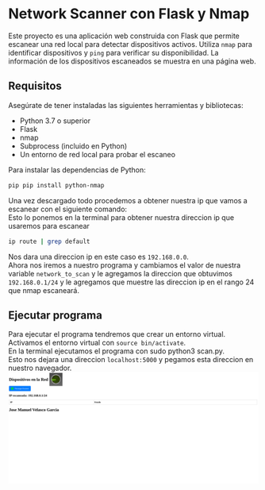 # Network Scanner con Flask y Nmap

Este proyecto es una aplicación web construida con Flask que permite escanear una red local para detectar dispositivos activos. Utiliza `nmap` para identificar dispositivos y `ping` para verificar su disponibilidad. La información de los dispositivos escaneados se muestra en una página web.

## Requisitos

Asegúrate de tener instaladas las siguientes herramientas y bibliotecas:

- Python 3.7 o superior
- Flask
- nmap
- Subprocess (incluido en Python)
- Un entorno de red local para probar el escaneo

Para instalar las dependencias de Python:

```bash
pip pip install python-nmap
```

Una vez descargado todo procedemos a obtener nuestra ip que vamos a escanear con el siguiente comando:  
Esto lo ponemos en la terminal para obtener nuestra direccion ip que usaremos para escanear

```bash
ip route | grep default
```

Nos dara una direccion ip en este caso es `192.168.0.0`.  
Ahora nos iremos a nuestro programa y cambiamos el valor de nuestra variable `network_to_scan` y le agregamos la direccion que obtuvimos `192.168.0.1/24` y le agregamos que muestre las direccion ip en el rango 24 que nmap escaneará.

## Ejecutar programa

Para ejecutar el programa tendremos que crear un entorno virtual.  
Activamos el entorno virtual con `source bin/activate`.  
En la terminal ejecutamos el programa con sudo python3 scan.py.  
Esto nos dejara una direccion `localhost:5000` y pegamos esta direccion en nuestro navegador.
![alt text](/assets/image.png)

